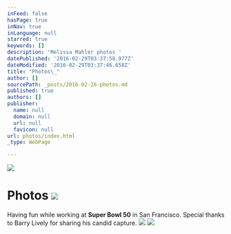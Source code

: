 ```yaml
---
inFeed: false
hasPage: true
inNav: true
inLanguage: null
starred: true
keywords: []
description: 'Melissa Mahler photos '
datePublished: '2016-02-29T03:37:58.977Z'
dateModified: '2016-02-29T03:37:46.658Z'
title: "Photos\_"
author: []
sourcePath: _posts/2016-02-26-photos.md
published: true
authors: []
publisher:
  name: null
  domain: null
  url: null
  favicon: null
url: photos/index.html
_type: WebPage

---
```

![](https://the-grid-user-content.s3-us-west-2.amazonaws.com/4f799ef4-86a8-4107-8253-743c0c2990f9.jpg)

# Photos ![](https://s3-us-west-2.amazonaws.com/the-grid-img/p/c9f313cbb78d791a36fdad0e756f25d1d7f4082f.jpg)

Having fun while working at **Super Bowl 50** in San Francisco. Special thanks to Barry Lively for sharing his candid capture. ![](https://the-grid-user-content.s3-us-west-2.amazonaws.com/6a9bbaab-145f-48c8-ad6a-1bf4cac1bc58.jpg)
![](https://the-grid-user-content.s3-us-west-2.amazonaws.com/cb133f7a-8f74-413a-b44e-02bcd31c3dc4.jpg)